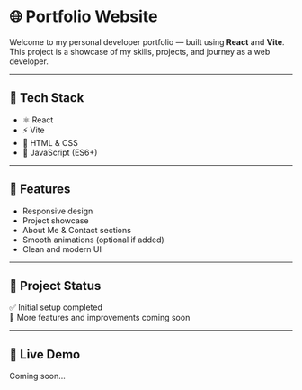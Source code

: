 # 🌐 Portfolio Website

Welcome to my personal developer portfolio — built using **React** and **Vite**. This project is a showcase of my skills, projects, and journey as a web developer.

---

## 🚀 Tech Stack

- ⚛️ React
- ⚡ Vite
- 🎨 HTML & CSS
- 🧠 JavaScript (ES6+)

---

## 📁 Features

- Responsive design
- Project showcase
- About Me & Contact sections
- Smooth animations (optional if added)
- Clean and modern UI

---

## 📌 Project Status

✅ Initial setup completed  
🚧 More features and improvements coming soon

---

## 🔗 Live Demo

Coming soon...

